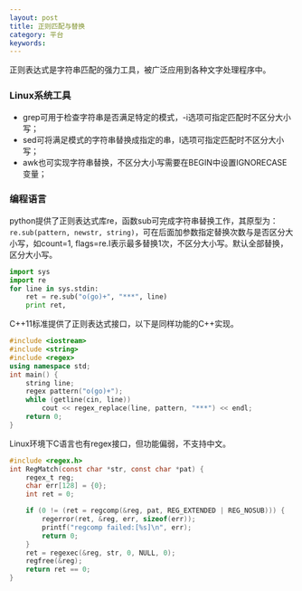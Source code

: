 ```yaml
---
layout: post
title: 正则匹配与替换
category: 平台
keywords:
---
```


正则表达式是字符串匹配的强力工具，被广泛应用到各种文字处理程序中。

### Linux系统工具

- grep可用于检查字符串是否满足特定的模式，-i选项可指定匹配时不区分大小写；
- sed可将满足模式的字符串替换成指定的串，I选项可指定匹配时不区分大小写；
- awk也可实现字符串替换，不区分大小写需要在BEGIN中设置IGNORECASE变量；

### 编程语言

python提供了正则表达式库re，函数sub可完成字符串替换工作，其原型为：`re.sub(pattern, newstr, string)`，可在后面加参数指定替换次数与是否区分大小写，如count=1, flags=re.I表示最多替换1次，不区分大小写。默认全部替换，区分大小写。

```python
import sys
import re
for line in sys.stdin:
    ret = re.sub("o(go)+", "***", line)
    print ret,
```

C++11标准提供了正则表达式接口，以下是同样功能的C++实现。

```cpp
#include <iostream>
#include <string>
#include <regex>
using namespace std;
int main() {
    string line;
    regex pattern("o(go)+");
    while (getline(cin, line))
        cout << regex_replace(line, pattern, "***") << endl;
    return 0;
}
```

Linux环境下C语言也有regex接口，但功能偏弱，不支持中文。

```c
#include <regex.h>
int RegMatch(const char *str, const char *pat) {
    regex_t reg;
    char err[128] = {0};
    int ret = 0;

    if (0 != (ret = regcomp(&reg, pat, REG_EXTENDED | REG_NOSUB))) {
        regerror(ret, &reg, err, sizeof(err));
        printf("regcomp failed:[%s]\n", err);
        return 0;
    }
    ret = regexec(&reg, str, 0, NULL, 0);
    regfree(&reg);
    return ret == 0;
}
```

